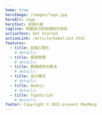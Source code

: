 ```yaml
---
home: true
heroImage: /images/logo.jpg
heroAlt: Logo
heroText: 前端小册
tagline: 构建自己的前端知识体系
actionText: Get Started
actionLink: /article/babel/ast.html
features:
  - title: 前端工程化
    # details:
  - title: 框架原理
    # details:
  - title: 数据结构与算法
    # details:
  - title: 设计模式
    # details:
  - title: Nodejs
    # details:
  - title: TypeScript
    # details:
footer: Copyright © 2021-present MaxMeng
---
```

